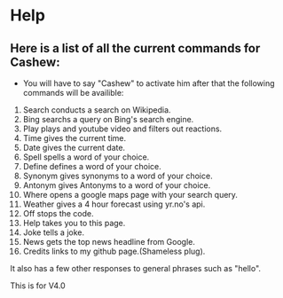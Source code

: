 # Help
## Here is a list of all the current commands for Cashew:
* You will have to say "Cashew" to activate him after that the following commands will be availible:

1. Search conducts a search on Wikipedia.
2. Bing searchs a query on Bing's search engine.
3. Play plays and youtube video and filters out reactions.
4. Time gives the current time.
5. Date gives the current date.
6. Spell spells a word of your choice.
7. Define defines a word of your choice.
8. Synonym gives synonyms to a word of your choice.
9. Antonym gives Antonyms to a word of your choice.
10. Where opens a google maps page with your search query.
11. Weather gives a 4 hour forecast using yr.no's api.
13. Off stops the code.
14. Help takes you to this page.
15. Joke tells a joke.
16. News gets the top news headline from Google.
16. Credits links to my github page.(Shameless plug).

It also has a few other responses to general phrases such as "hello".

This is for V4.0
